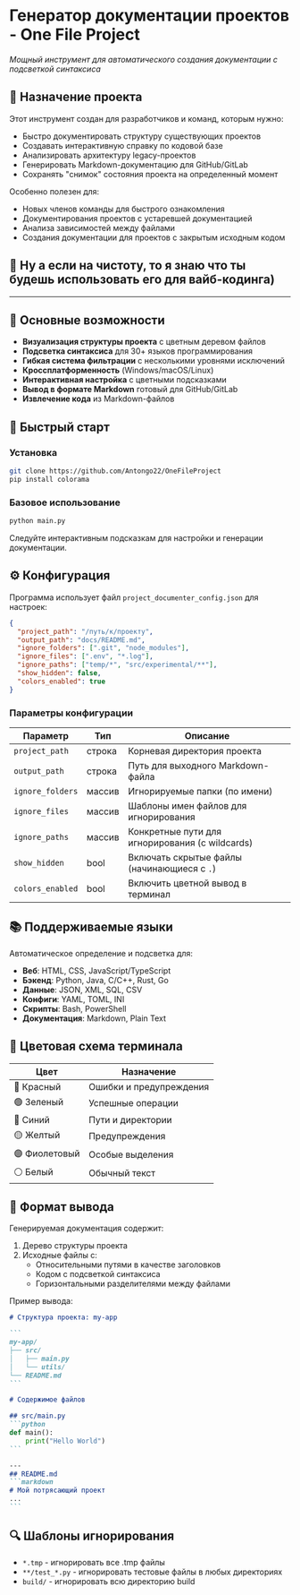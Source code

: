 # Генератор документации проектов - One File Project

*Мощный инструмент для автоматического создания документации с подсветкой синтаксиса*

## 🎯 Назначение проекта

Этот инструмент создан для разработчиков и команд, которым нужно:
- Быстро документировать структуру существующих проектов
- Создавать интерактивную справку по кодовой базе
- Анализировать архитектуру legacy-проектов
- Генерировать Markdown-документацию для GitHub/GitLab
- Сохранять "снимок" состояния проекта на определенный момент

Особенно полезен для:
- Новых членов команды для быстрого ознакомления
- Документирования проектов с устаревшей документацией
- Анализа зависимостей между файлами
- Создания документации для проектов с закрытым исходным кодом

## 👀 Ну а если на чистоту, то я знаю что ты будешь использовать его для вайб-кодинга)

---

## 🌟 Основные возможности

- **Визуализация структуры проекта** с цветным деревом файлов
- **Подсветка синтаксиса** для 30+ языков программирования
- **Гибкая система фильтрации** с несколькими уровнями исключений
- **Кроссплатформенность** (Windows/macOS/Linux)
- **Интерактивная настройка** с цветными подсказками
- **Вывод в формате Markdown** готовый для GitHub/GitLab
- **Извлечение кода** из Markdown-файлов

## 🚀 Быстрый старт

### Установка
```bash
git clone https://github.com/Antongo22/OneFileProject
pip install colorama
```

### Базовое использование
```bash
python main.py
```
Следуйте интерактивным подсказкам для настройки и генерации документации.

## ⚙️ Конфигурация

Программа использует файл `project_documenter_config.json` для настроек:

```json
{
  "project_path": "/путь/к/проекту",
  "output_path": "docs/README.md",
  "ignore_folders": [".git", "node_modules"],
  "ignore_files": [".env", "*.log"],
  "ignore_paths": ["temp/*", "src/experimental/**"],
  "show_hidden": false,
  "colors_enabled": true
}
```

### Параметры конфигурации

| Параметр | Тип | Описание |
|---------|------|-------------|
| `project_path` | строка | Корневая директория проекта |
| `output_path` | строка | Путь для выходного Markdown-файла |
| `ignore_folders` | массив | Игнорируемые папки (по имени) |
| `ignore_files` | массив | Шаблоны имен файлов для игнорирования |
| `ignore_paths` | массив | Конкретные пути для игнорирования (с wildcards) |
| `show_hidden` | bool | Включать скрытые файлы (начинающиеся с `.`) |
| `colors_enabled` | bool | Включить цветной вывод в терминал |

## 📚 Поддерживаемые языки

Автоматическое определение и подсветка для:
- **Веб**: HTML, CSS, JavaScript/TypeScript
- **Бэкенд**: Python, Java, C/C++, Rust, Go
- **Данные**: JSON, XML, SQL, CSV
- **Конфиги**: YAML, TOML, INI
- **Скрипты**: Bash, PowerShell
- **Документация**: Markdown, Plain Text

## 🎨 Цветовая схема терминала

| Цвет | Назначение |
|-------|---------|
| 🔴 Красный | Ошибки и предупреждения |
| 🟢 Зеленый | Успешные операции |
| 🔵 Синий | Пути и директории |
| 🟡 Желтый | Предупреждения |
| 🟣 Фиолетовый | Особые выделения |
| ⚪ Белый | Обычный текст |

## 📄 Формат вывода

Генерируемая документация содержит:
1. Дерево структуры проекта
2. Исходные файлы с:
   - Относительными путями в качестве заголовков
   - Кодом с подсветкой синтаксиса
   - Горизонтальными разделителями между файлами

Пример вывода:
````markdown
# Структура проекта: my-app

```
my-app/
├── src/
│   ├── main.py
│   └── utils/
└── README.md
```

# Содержимое файлов

## src/main.py
```python
def main():
    print("Hello World")
```

---
## README.md
```markdown
# Мой потрясающий проект
...
```
````

## 🔍 Шаблоны игнорирования

- `*.tmp` - игнорировать все .tmp файлы
- `**/test_*.py` - игнорировать тестовые файлы в любых директориях
- `build/` - игнорировать всю директорию build

